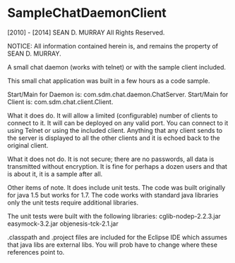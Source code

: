 SampleChatDaemonClient
======================

[2010] - [2014] SEAN D. MURRAY All Rights Reserved.

NOTICE:  All information contained herein is, and remains the property
of SEAN D. MURRAY.

A small chat daemon (works with telnet) or with the sample client
included.

This small chat application was built in a few hours as a code sample.

Start/Main for Daemon is: com.sdm.chat.daemon.ChatServer.  Start/Main for
Client is: com.sdm.chat.client.Client.

What it does do.  It will allow a limited (configurable) number of
clients to connect to it.  It will can be deployed on any valid port.
You can connect to it using Telnet or using the included client.
Anything that any client sends to the server is displayed to all the
other clients and it is echoed back to the original client.

What it does not do.  It is not secure; there are no passwords, all data
is transmitted without encryption.  It is fine for perhaps a dozen users
and that is about it, it is a sample after all.

Other items of note.  It does include unit tests.  The code was built
originally for java 1.5 but works for 1.7. The code works with standard
java libraries only the unit tests require additional libraries.

The unit tests were built with the following libraries:
cglib-nodep-2.2.3.jar easymock-3.2.jar objenesis-tck-2.1.jar

.classpath and .project files are included for the Eclipse IDE which
assumes that java libs are external libs. You will prob have to change
where these references point to.
